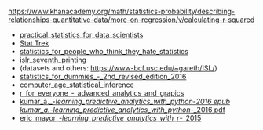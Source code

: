 https://www.khanacademy.org/math/statistics-probability/describing-relationships-quantitative-data/more-on-regression/v/calculating-r-squared


  * <a href="../img/practical_statistics_for_data_scientists.pdf">practical_statistics_for_data_scientists</a>
  * [Stat Trek](./https://stattrek.com/)
  * <a href="../img/statistics_for_people_who_think_they_hate_statistics.pdf">statistics_for_people_who_think_they_hate_statistics</a>
  * <a href="../img/islr_seventh_printing.pdf">islr_seventh_printing</a>
  * (datasets and others: https://www-bcf.usc.edu/~gareth/ISL/)
  * <a href="../img/statistics_for_dummies_-_2nd_revised_edition_2016_.pdf">statistics_for_dummies_-_2nd_revised_edition_2016</a>
  * <a href="../img/computer_age_statistical_inference.pdf">computer_age_statistical_inference</a>
  * <a href="../img/r_for_everyone_-_advanced_analytics_and_grapics.pdf">r_for_everyone_-_advanced_analytics_and_grapics</a>
  * <a href="../img/kumar_a._-_learning_predictive_analytics_with_python_-_2016.epub">kumar_a._-_learning_predictive_analytics_with_python_-_2016 epub</a> <a href="../img/kumar_a._-_learning_predictive_analytics_with_python_-_2016.pdf">kumar_a._-_learning_predictive_analytics_with_python_-_2016 pdf</a>
  * <a href="../img/eric_mayor_-_learning_predictive_analytics_with_r_-_2015.pdf">eric_mayor_-_learning_predictive_analytics_with_r_-_2015</a>
